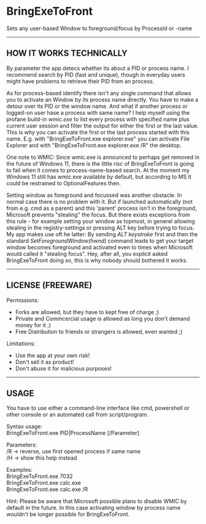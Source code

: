 # BringExeToFront
Sets any user-based Window to foreground/focus by ProcessId or -name


-------------------------------
HOW IT WORKS TECHNICALLY
-------------------------------
By parameter the app detecs whether its about a PID or process name. I recommend search by PID (fast and unique), though in everyday users might have problems to retrieve their PID from an process.

As for process-based identify there isn't any single command that allows you to activate an Window by its process name directly. You have to make a detour over its PID or the window name. And what if another process or logged-on user hase a process with same name?
I help myself using the profane build-in *wmic.exe* to list every process with specified name plus current user session and filter the output for either the first or the last value. 
This is why you can activate the first or the last process started with this name. E.g. with "BringExeToFront.exe explorer.exe" you can activate File Explorer and with "BringExeToFront.exe explorer.exe /R" the desktop.

One note to WMIC:
Since wmic.exe is announced to perhaps get removed in the future of Windows 11, there is the little risc of BringExeToFront is going to fail when it comes to process-name-based search. At the moment my Windows 11 still has wmic.exe available by default, but according to MS it could be restrained to OptionalFeatures then.

Setting window as foreground and focussed was another obstacle. In normal case there is no problem with it. But if launched automatically (not from e.g. cmd as a parent) and this 'parent' process isn't in the foreground, Microsoft prevents "stealing" the focus. But there exists exceptions from this rule - for example setting your window as topmost, in generel allowing stealing in the registry-settings or pressing ALT key before trying to focus.
My app makes use oft he latter: By sending *ALT keystroke* first and then the standard *SetForegroundWindow(hwnd)* command leads to get your target window becomes foreground and activated even to times when Microsoft would called it "stealing focus".
Hey, after all, you explicit asked BringExeToFront doing so, this is why nobody should bothered it works.


-------------------------------
LICENSE (FREEWARE)
-------------------------------
Permissions:
+ Forks are allowed, but they have to kept free of charge ;)
+ Private and Commcercial usage is allowed as long you don't demand money for it ;)
+ Free Distribution to friends or strangers is allowed, even wanted ;)

Limitations:
- Use the app at your own risk!
- Don't sell it as product!
- Don't abuse it for malicious purposes!


-------------------------------
USAGE
-------------------------------
You have to use either a command-line interface like cmd, powershell or other console or an automated call from script/program.

Syntax usage:  
BringExeToFront.exe PID|ProcessName [/Parameter]  

Parameters:  
/R    -> reverse, use first opened process if same name  
/H    -> show this help instead  

Examples:  
BringExeToFront.exe 7032  
BringExeToFront.exe calc.exe  
BringExeToFront.exe calc.exe /R  

Hint: Please be aware that Microsoft possible plans to disable WMIC by default in the future. In this case activating window by process name wouldn't be longer possible for BringExeToFront.
